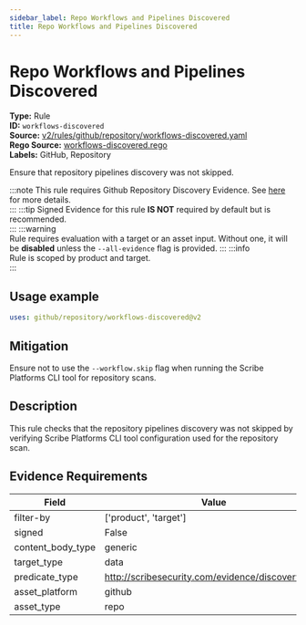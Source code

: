 ```yaml
---
sidebar_label: Repo Workflows and Pipelines Discovered
title: Repo Workflows and Pipelines Discovered
---  
```

# Repo Workflows and Pipelines Discovered  
**Type:** Rule  
**ID:** `workflows-discovered`  
**Source:** [v2/rules/github/repository/workflows-discovered.yaml](https://github.com/scribe-public/sample-policies/blob/main/v2/rules/github/repository/workflows-discovered.yaml)  
**Rego Source:** [workflows-discovered.rego](https://github.com/scribe-public/sample-policies/blob/main/v2/rules/github/repository/workflows-discovered.rego)  
**Labels:** GitHub, Repository  

Ensure that repository pipelines discovery was not skipped.

:::note 
This rule requires Github Repository Discovery Evidence. See [here](/docs/platforms/discover#github-discovery) for more details.  
::: 
:::tip 
Signed Evidence for this rule **IS NOT** required by default but is recommended.  
::: 
:::warning  
Rule requires evaluation with a target or an asset input. Without one, it will be **disabled** unless the `--all-evidence` flag is provided.
::: 
:::info  
Rule is scoped by product and target.  
:::  

## Usage example

```yaml
uses: github/repository/workflows-discovered@v2
```

## Mitigation  
Ensure not to use the `--workflow.skip` flag when running the Scribe Platforms CLI tool for repository scans.


## Description  
This rule checks that the repository pipelines discovery was not skipped by verifying Scribe Platforms CLI tool configuration
used for the repository scan.

## Evidence Requirements  
| Field | Value |
|-------|-------|
| filter-by | ['product', 'target'] |
| signed | False |
| content_body_type | generic |
| target_type | data |
| predicate_type | http://scribesecurity.com/evidence/discovery/v0.1 |
| asset_platform | github |
| asset_type | repo |

